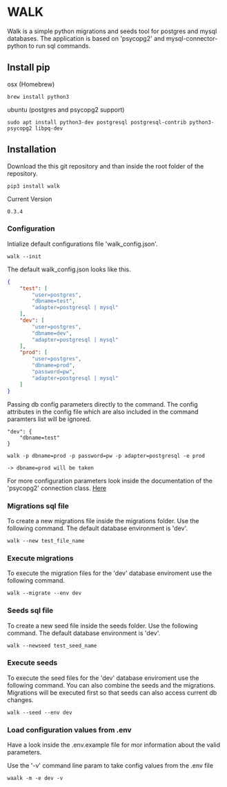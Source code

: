 # WALK

Walk is a simple python migrations and seeds tool for postgres and mysql databases. The application is based on 'psycopg2' and mysql-connector-python to run sql commands.

## Install pip

osx (Homebrew)
```
brew install python3
```

ubuntu (postgres and psycopg2 support)
```
sudo apt install python3-dev postgresql postgresql-contrib python3-psycopg2 libpq-dev
```

## Installation
Download the this git repository and than inside the root folder of the repository.

```
pip3 install walk
```

Current Version
```
0.3.4
```

### Configuration

Intialize default configurations file 'walk_config.json'.

```
walk --init
```

The default walk_config.json looks like this. 

```json
{
    "test": [
        "user=postgres",
        "dbname=test",
        "adapter=postgresql | mysql"
    ],
    "dev": [
        "user=postgres",
        "dbname=dev",
        "adapter=postgresql | mysql"
    ],
    "prod": [
        "user=postgres",
        "dbname=prod",
        "password=pw",
        "adapter=postgresql | mysql"
    ]
}
```

Passing db config parameters directly to the command. The config attributes in the config file which are also included in the command paramters list will be ignored.

```
"dev": {
    "dbname=test"
}

walk -p dbname=prod -p password=pw -p adapter=postgresql -e prod

-> dbname=prod will be taken
```


For more configuration parameters look inside the documentation of the 'psycopg2' connection class. [Here](http://initd.org/psycopg/docs/module.html)

### Migrations sql file

To create a new migrations file inside the migrations folder. Use the following command. The default database environment is 'dev'.
```
walk --new test_file_name
```

### Execute migrations

To execute the migration files for the 'dev' database enviroment use the following command.
```
walk --migrate --env dev
```

### Seeds sql file

To create a new seed file inside the seeds folder. Use the following command. The default database environment is 'dev'.
```
walk --newseed test_seed_name 
```

### Execute seeds

To execute the seed files for the 'dev' database enviroment use the following command. You can also combine the seeds and the migrations. 
Migrations will be executed first so that seeds can also access current db changes.

```
walk --seed --env dev
```

### Load configuration values from .env

Have a look inside the .env.example file for mor information about the valid parameters.

Use the '-v' command line param to take config values from the .env file
```
waalk -m -e dev -v
```
